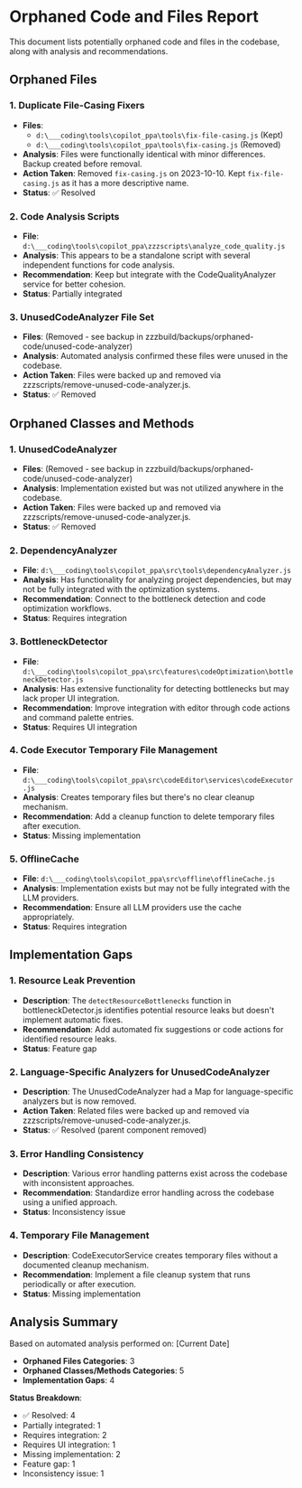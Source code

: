 # Orphaned Code and Files Report

This document lists potentially orphaned code and files in the codebase, along with analysis and recommendations.

## Orphaned Files

### 1. Duplicate File-Casing Fixers
- **Files**:
  - `d:\___coding\tools\copilot_ppa\tools\fix-file-casing.js` (Kept)
  - `d:\___coding\tools\copilot_ppa\tools\fix-casing.js` (Removed)
- **Analysis**: Files were functionally identical with minor differences. Backup created before removal.
- **Action Taken**: Removed `fix-casing.js` on 2023-10-10. Kept `fix-file-casing.js` as it has a more descriptive name.
- **Status**: ✅ Resolved

### 2. Code Analysis Scripts
- **File**: `d:\___coding\tools\copilot_ppa\zzzscripts\analyze_code_quality.js`
- **Analysis**: This appears to be a standalone script with several independent functions for code analysis.
- **Recommendation**: Keep but integrate with the CodeQualityAnalyzer service for better cohesion.
- **Status**: Partially integrated

### 3. UnusedCodeAnalyzer File Set
- **Files**: (Removed - see backup in zzzbuild/backups/orphaned-code/unused-code-analyzer)
- **Analysis**: Automated analysis confirmed these files were unused in the codebase.
- **Action Taken**: Files were backed up and removed via zzzscripts/remove-unused-code-analyzer.js.
- **Status**: ✅ Removed

## Orphaned Classes and Methods

### 1. UnusedCodeAnalyzer
- **Files**: (Removed - see backup in zzzbuild/backups/orphaned-code/unused-code-analyzer)
- **Analysis**: Implementation existed but was not utilized anywhere in the codebase.
- **Action Taken**: Files were backed up and removed via zzzscripts/remove-unused-code-analyzer.js.
- **Status**: ✅ Removed

### 2. DependencyAnalyzer
- **File**: `d:\___coding\tools\copilot_ppa\src\tools\dependencyAnalyzer.js`
- **Analysis**: Has functionality for analyzing project dependencies, but may not be fully integrated with the optimization systems.
- **Recommendation**: Connect to the bottleneck detection and code optimization workflows.
- **Status**: Requires integration

### 3. BottleneckDetector
- **File**: `d:\___coding\tools\copilot_ppa\src\features\codeOptimization\bottleneckDetector.js`
- **Analysis**: Has extensive functionality for detecting bottlenecks but may lack proper UI integration.
- **Recommendation**: Improve integration with editor through code actions and command palette entries.
- **Status**: Requires UI integration

### 4. Code Executor Temporary File Management
- **File**: `d:\___coding\tools\copilot_ppa\src\codeEditor\services\codeExecutor.js`
- **Analysis**: Creates temporary files but there's no clear cleanup mechanism.
- **Recommendation**: Add a cleanup function to delete temporary files after execution.
- **Status**: Missing implementation

### 5. OfflineCache
- **File**: `d:\___coding\tools\copilot_ppa\src\offline\offlineCache.js`
- **Analysis**: Implementation exists but may not be fully integrated with the LLM providers.
- **Recommendation**: Ensure all LLM providers use the cache appropriately.
- **Status**: Requires integration

## Implementation Gaps

### 1. Resource Leak Prevention
- **Description**: The `detectResourceBottlenecks` function in bottleneckDetector.js identifies potential resource leaks but doesn't implement automatic fixes.
- **Recommendation**: Add automated fix suggestions or code actions for identified resource leaks.
- **Status**: Feature gap

### 2. Language-Specific Analyzers for UnusedCodeAnalyzer
- **Description**: The UnusedCodeAnalyzer had a Map for language-specific analyzers but is now removed.
- **Action Taken**: Related files were backed up and removed via zzzscripts/remove-unused-code-analyzer.js.
- **Status**: ✅ Resolved (parent component removed)

### 3. Error Handling Consistency
- **Description**: Various error handling patterns exist across the codebase with inconsistent approaches.
- **Recommendation**: Standardize error handling across the codebase using a unified approach.
- **Status**: Inconsistency issue

### 4. Temporary File Management
- **Description**: CodeExecutorService creates temporary files without a documented cleanup mechanism.
- **Recommendation**: Implement a file cleanup system that runs periodically or after execution.
- **Status**: Missing implementation

## Analysis Summary

Based on automated analysis performed on: [Current Date]

- **Orphaned Files Categories**: 3
- **Orphaned Classes/Methods Categories**: 5
- **Implementation Gaps**: 4

**Status Breakdown**:
- ✅ Resolved: 4
- Partially integrated: 1
- Requires integration: 2
- Requires UI integration: 1
- Missing implementation: 2
- Feature gap: 1
- Inconsistency issue: 1
